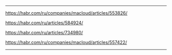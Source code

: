 ____

https://habr.com/ru/companies/macloud/articles/553826/

https://habr.com/ru/articles/584924/

https://habr.com/ru/articles/734980/

https://habr.com/ru/companies/macloud/articles/557422/


_____
